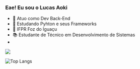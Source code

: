 ### Eae! Eu sou o Lucas Aoki

- 🔭 Atuo como Dev Back-End
- 🌱 Estudando Pyhton e seus Frameworks
- 🏫 IFPR Foz do Iguaçu
- 📚 Estudante de Técnico em Desenvolvimento de Sistemas
- 
<picture>
<source
  srcset="https://github-readme-stats.vercel.app/api?username=lucaseduaoki&show_icons=true&theme=midnight-purple"
  media="(prefers-color-scheme: dark)"
/>
<source
  srcset="https://github-readme-stats.vercel.app/api?username=lucaseduaoki&show_icons=true"
  media="(prefers-color-scheme: light), (prefers-color-scheme: no-preference)"
/>
<img align="center" src="https://github-readme-stats.vercel.app/api?username=lucaseduaoki&show_icons=true" />
</picture>

![Top Langs](https://github-readme-stats.vercel.app/api/top-langs/?username=lucaseduaoki&size_weight=0.5&count_weight=0.5&theme=radical)
